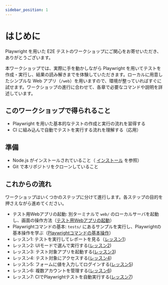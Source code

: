 ```yaml
---
sidebar_position: 1
---
```


# はじめに

Playwright を用いた E2E テストのワークショップにご関心をお寄せいただき、ありがとうございます。

本ワークショップでは、実際に手を動かしながら Playwright を用いてテストを作成・実行し、結果の読み解きまでを体験していただきます。ローカルに用意したシンプルな Web アプリ（`/web`）を用いますので、環境が整っていればすぐに試せます。ワークショップの進行に合わせて、各章で必要なコマンドや説明を詳述しています。

## このワークショップで得られること

- Playwright を用いた基本的なテストの作成と実行の流れを習得する
- CI に組み込んで自動でテストを実行する流れを理解する（応用）

## 準備

 - Node.js がインストールされていること（ [インストール](installation.md) を参照）
- Git で本リポジトリをクローンしていること

## これからの流れ

ワークショップはいくつかのステップに分けて進行します。各ステップの目的を押さえながら進めてください。

 - テスト用Webアプリの起動: 別ターミナルで `web/` のローカルサーバを起動し、画面の操作方法（[テスト用Webアプリの起動](start-web.md)）
 - Playwrightコマンドの基本: `tests/` にあるサンプルを実行し、Playwrightの基本操作を学ぶ（[Playwrightコマンドの基本操作](start-test.md)）
 - レッスン1: テストを実行してレポートを見る（[レッスン1](lessons/lesson_01.md)）
 - レッスン2: UIモードで選んで実行する([レッスン2](lessons/lesson_02.md))
 - レッスン3: テスト対象アプリを起動する([レッスン3](lessons/lesson_03.md))
 - レッスン4: テスト対象にアクセスする([レッスン4](lessons/lesson_04.md))
 - レッスン5: フォームに値を入力してログインする([レッスン5](lessons/lesson_05.md))
 - レッスン6: 複数アカウントを管理する([レッスン6](lessons/lesson_06.md))
 - レッスン7: CIでPlaywrightテストを自動実行する([レッスン7](lessons/lesson_07.md))

